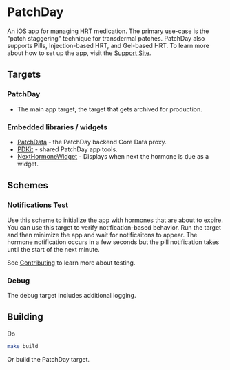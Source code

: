 # PatchDay

An iOS app for managing HRT medication. The primary use-case is the "patch staggering"
technique for transdermal patches. PatchDay also supports Pills, Injection-based HRT, 
and Gel-based HRT. To learn more about how to set up the app, visit the 
[Support Site](https://patchdayhrt.com).

## Targets

### PatchDay

- The main app target, the target that gets archived for production.

### Embedded libraries / widgets

* [PatchData](./Sources/PatchData/) - the PatchDay backend Core Data proxy.
* [PDKit](./Sources/PDKit/) - shared PatchDay app tools.
* [NextHormoneWidget](./Sources/NextHormoneWidget/) - Displays when next the hormone is due as a widget.

## Schemes

### Notifications Test

Use this scheme to initialize the app with hormones that are about to expire. 
You can use this target to verify notification-based behavior. 
Run the target and then minimize the app and wait for notificaitons to appear. 
The hormone notification occurs in a few seconds but the pill notification takes until the start of the next minute.

See [Contributing](./CONTRIBUTING.md) to learn more about testing.

### Debug

The debug target includes additional logging.

## Building

Do

```bash
make build
```

Or build the PatchDay target.
